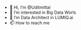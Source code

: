 - 👋 Hi, I’m @Uditmittal
- 👀 I’m interested in Big Data Worls
- 🌱 I’m Data Architect in LUMIQ.ai
- 📫 How to reach me 

<!---
Uditmittal/Uditmittal is a ✨ special ✨ repository because its `README.md` (this file) appears on your GitHub profile.
You can click the Preview link to take a look at your changes.
--->
